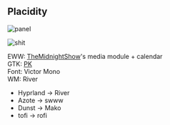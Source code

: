 ## Placidity

![panel](https://github.com/masroof-maindak/dots/assets/62666332/56deb257-2a42-4f2a-b688-3f2e0e654dc8)

![shit](https://github.com/masroof-maindak/dots/assets/62666332/ce0f47d6-651d-484b-8a01-a717427eae4e)

EWW: [TheMidnightShow](https://github.com/TheMidnightShow/dotfiles)'s media module + calendar<br>
GTK: [PK](https://github.com/prettykool/oomox-gruvish)<br>
Font: Victor Mono<br>
WM: River<br>
- Hyprland -> River
- Azote -> swww
- Dunst -> Mako
- tofi -> rofi